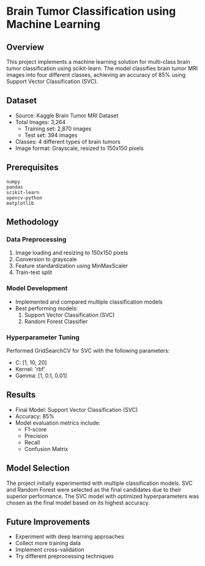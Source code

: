 # Brain Tumor Classification using Machine Learning

## Overview
This project implements a machine learning solution for multi-class brain tumor classification using scikit-learn. The model classifies brain tumor MRI images into four different classes, achieving an accuracy of 85% using Support Vector Classification (SVC).

## Dataset
- Source: Kaggle Brain Tumor MRI Dataset
- Total Images: 3,264
  - Training set: 2,870 images
  - Test set: 394 images
- Classes: 4 different types of brain tumors
- Image format: Grayscale, resized to 150x150 pixels

## Prerequisites
```
numpy
pandas
scikit-learn
opencv-python
matplotlib
```

## Methodology

### Data Preprocessing
1. Image loading and resizing to 150x150 pixels
2. Conversion to grayscale
3. Feature standardization using MinMaxScaler
4. Train-test split

### Model Development
- Implemented and compared multiple classification models
- Best performing models:
  1. Support Vector Classification (SVC)
  2. Random Forest Classifier

### Hyperparameter Tuning
Performed GridSearchCV for SVC with the following parameters:
- C: [1, 10, 20]
- Kernel: 'rbf'
- Gamma: [1, 0.1, 0.01]

## Results
- Final Model: Support Vector Classification (SVC)
- Accuracy: 85%
- Model evaluation metrics include:
  - F1-score
  - Precision
  - Recall
  - Confusion Matrix

## Model Selection
The project initially experimented with multiple classification models. SVC and Random Forest were selected as the final candidates due to their superior performance. The SVC model with optimized hyperparameters was chosen as the final model based on its highest accuracy.

## Future Improvements
- Experiment with deep learning approaches
- Collect more training data
- Implement cross-validation
- Try different preprocessing techniques


